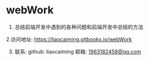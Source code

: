 # webWork
 1. 总结前端开发中遇到的各种问题和前端开发中总结的方法

 2.访问地址: https://liaocaiming.gitbooks.io/webWork

 3. 联系: github: liaocaiming   邮箱: 1963182458@qq.com
